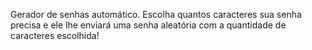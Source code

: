 Gerador de senhas automático. Escolha quantos caracteres sua senha precisa e ele lhe enviará uma senha aleatória
com a quantidade de caracteres escolhida!
